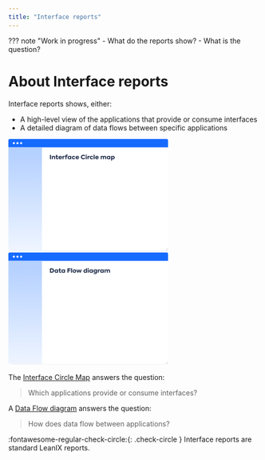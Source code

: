 ```yaml
---
title: "Interface reports"
---
```


??? note "Work in progress"
    - What do the reports show?
    - What is the question?

# About Interface reports

Interface reports shows, either:

- A high-level view of the applications that provide or consume interfaces
- A detailed diagram of data flows between specific applications

[![Interface Circle Map report](../assets/images/interface-circle-map-thumbnail.png)][interface]
[![Data Flow diagram](../assets/images/data-flow-thumbnail.png)][data-flow]

<!--
![](https://www.leanix.net/hubfs/2019%20LX%20Website/General/Illu/ia-interface-circle-8-Col-XL.svg) ![](https://www.leanix.net/hubfs/2019-LX-Website/Product/UC%20-%20IntArch/ia-information-flow-8-Col-XL.svg)
--> 


The [Interface Circle Map][interface] answers the question:

>Which applications provide or consume interfaces?

A [Data Flow diagram][data-flow] answers the question:

>How does data flow between applications?

:fontawesome-regular-check-circle:{: .check-circle }  Interface reports are standard LeanIX reports.

<!-- Links --> 

[interface]: interface-circle-map-report.md "Interface Circle Map report"
[data-flow]: data-flow-diagram.md "Data Flow diagram"
